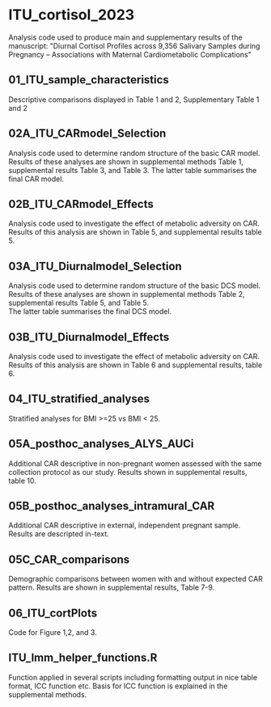 # ITU_cortisol_2023
Analysis code used to produce main and supplementary results of the manuscript: "Diurnal Cortisol Profiles across 9,356 Salivary 
Samples during Pregnancy – Associations with Maternal Cardiometabolic Complications"

## 01_ITU_sample_characteristics
Descriptive comparisons displayed in Table 1 and 2, Supplementary Table 1 and 2

## 02A_ITU_CARmodel_Selection
Analysis code used to determine random structure of the basic CAR model. Results of these 
analyses are shown in supplemental methods Table 1, supplemental  results Table 3, and Table 3. 
The latter table summarises the final CAR model.   

## 02B_ITU_CARmodel_Effects
Analysis code used to investigate the effect of metabolic adversity on CAR. Results of this 
analysis are shown in Table 5, and supplemental results table 5. 

## 03A_ITU_Diurnalmodel_Selection
Analysis code used to determine random structure of the basic DCS model. Results of these
analyses are shown in supplemental methods Table 2, supplemental  results Table 5, and Table 5.  
The latter table summarises the final DCS model.

## 03B_ITU_Diurnalmodel_Effects
Analysis code used to investigate the effect of metabolic adversity on CAR. Results of this
analysis are shown in Table 6 and supplemental results, table 6.

## 04_ITU_stratified_analyses
Stratified analyses for BMI >=25 vs BMI < 25. 

## 05A_posthoc_analyses_ALYS_AUCi
Additional CAR descriptive in non-pregnant women assessed with the same collection protocol as 
our study. Results shown in supplemental results, table 10.

## 05B_posthoc_analyses_intramural_CAR
Additional CAR descriptive in external, independent pregnant sample. Results are descripted 
in-text. 

## 05C_CAR_comparisons
Demographic comparisons between women with and without expected CAR pattern. Results are shown 
in supplemental results, Table 7-9. 
 
## 06_ITU_cortPlots
Code for Figure 1,2, and 3. 

## ITU_lmm_helper_functions.R
Function applied in several scripts including formatting output in nice table format, ICC 
function etc. Basis for ICC function is explained in the supplemental methods. 

